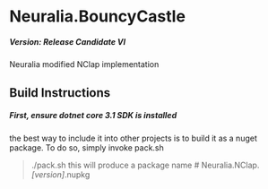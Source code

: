 # Neuralia.BouncyCastle

##### Version:  Release Candidate VI

Neuralia modified NClap implementation


## Build Instructions

##### First, ensure dotnet core 3.1 SDK is installed

the best way to include it into other projects is to build it as a nuget package. 
To do so, simply invoke pack.sh
> ./pack.sh
this will produce a package name # Neuralia.NClap.*[version]*.nupkg
